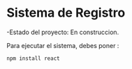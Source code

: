 <h1>Sistema de Registro</h1>

-Estado del proyecto: En construccion.

Para ejecutar el sistema, debes poner :

```npm install react```

